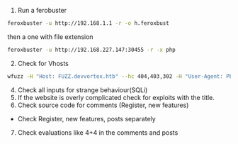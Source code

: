
1. Run a ferobuster

```bash
feroxbuster -u http://192.168.1.1 -r -o h.feroxbust
```

then a one with file extension

```bash
feroxbuster -u http://192.168.227.147:30455 -r -x php
```
2. Check for Vhosts
```bash
wfuzz -H "Host: FUZZ.devvortex.htb" --hc 404,403,302 -H "User-Agent: PENTEST" -c -z file,"/usr/share/seclists/Discovery/DNS/subdomains-top1million-5000.txt" http://devvortex.htb
```
4. Check all inputs for strange behaviour(SQLi)
5. If the website is overly complicated check for exploits with the title.
6. Check source code for comments (Register, new features)
  - Check Register, new features, posts separately 
7. Check evaluations like 4+4 in the comments and posts
